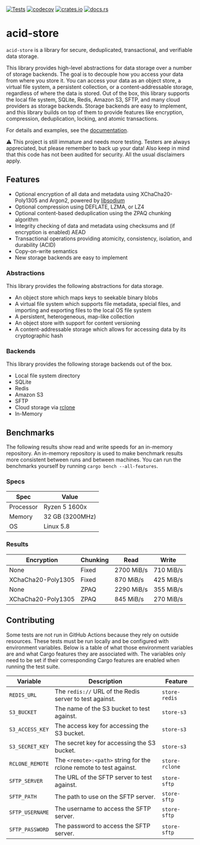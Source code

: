 [![Tests](https://github.com/lostatc/acid-store/workflows/Tests/badge.svg)](https://github.com/lostatc/acid-store/actions?query=workflow%3ATests)
[![codecov](https://codecov.io/gh/lostatc/acid-store/branch/main/graph/badge.svg)](https://codecov.io/gh/lostatc/acid-store)
[![crates.io](https://img.shields.io/crates/v/acid-store)](https://crates.io/crates/acid-store)
[![docs.rs](https://docs.rs/acid-store/badge.svg)](https://docs.rs/acid-store)

# acid-store

`acid-store` is a library for secure, deduplicated, transactional, and verifiable data storage.

This library provides high-level abstractions for data storage over a number of storage backends.
The goal is to decouple how you access your data from where you store it. You can access your data
as an object store, a virtual file system, a persistent collection, or a content-addressable
storage, regardless of where the data is stored. Out of the box, this library supports the local
file system, SQLite, Redis, Amazon S3, SFTP, and many cloud providers as storage backends. Storage
backends are easy to implement, and this library builds on top of them to provide features like
encryption, compression, deduplication, locking, and atomic transactions.

For details and examples, see the [documentation](https://docs.rs/acid-store).

⚠️ This project is still immature and needs more testing. Testers are always appreciated, but please
remember to back up your data! Also keep in mind that this code has not been audited for security.
All the usual disclaimers apply.

## Features
- Optional encryption of all data and metadata using XChaCha20-Poly1305 and Argon2, powered by
[libsodium](https://download.libsodium.org/doc/)
- Optional compression using DEFLATE, LZMA, or LZ4
- Optional content-based deduplication using the ZPAQ chunking algorithm
- Integrity checking of data and metadata using checksums and (if encryption is enabled) AEAD
- Transactional operations providing atomicity, consistency, isolation, and durability (ACID)
- Copy-on-write semantics
- New storage backends are easy to implement

### Abstractions

This library provides the following abstractions for data storage.

- An object store which maps keys to seekable binary blobs
- A virtual file system which supports file metadata, special files, and importing and exporting
files to the local OS file system
- A persistent, heterogeneous, map-like collection
- An object store with support for content versioning
- A content-addressable storage which allows for accessing data by its cryptographic hash

### Backends

This library provides the following storage backends out of the box.

- Local file system directory
- SQLite
- Redis
- Amazon S3
- SFTP
- Cloud storage via [rclone](https://rclone.org/)
- In-Memory

## Benchmarks

The following results show read and write speeds for an in-memory repository. An in-memory
repository is used to make benchmark results more consistent between runs and between machines. You
can run the benchmarks yourself by running `cargo bench --all-features`.

### Specs

Spec | Value
--- | ---
Processor | Ryzen 5 1600x
Memory | 32 GB (3200MHz)
OS | Linux 5.8

### Results

Encryption | Chunking | Read | Write
--- | --- | --- | ---
None | Fixed | 2700 MiB/s | 710 MiB/s
XChaCha20-Poly1305 | Fixed | 870 MiB/s | 425 MiB/s
None | ZPAQ | 2290 MiB/s | 355 MiB/s
XChaCha20-Poly1305 | ZPAQ | 845 MiB/s | 270 MiB/s

## Contributing

Some tests are not run in GitHub Actions because they rely on outside resources. These tests must be
run locally and be configured with environment variables. Below is a table of what those environment
variables are and what Cargo features they are associated with. The variables only need to be set if
their corresponding Cargo features are enabled when running the test suite.

| Variable | Description | Feature |
| --- | --- | --- |
| `REDIS_URL` | The `redis://` URL of the Redis server to test against. | `store-redis` |
| `S3_BUCKET` | The name of the S3 bucket to test against. | `store-s3` |
| `S3_ACCESS_KEY` | The access key for accessing the S3 bucket. | `store-s3` |
| `S3_SECRET_KEY` | The secret key for accessing the S3 bucket. | `store-s3` |
| `RCLONE_REMOTE` | The `<remote>:<path>` string for the rclone remote to test against. | `store-rclone` |
| `SFTP_SERVER` | The URL of the SFTP server to test against. | `store-sftp` |
| `SFTP_PATH` | The path to use on the SFTP server. | `store-sftp` |
| `SFTP_USERNAME` | The username to access the SFTP server. | `store-sftp` |
| `SFTP_PASSWORD` | The password to access the SFTP server. | `store-sftp` |
